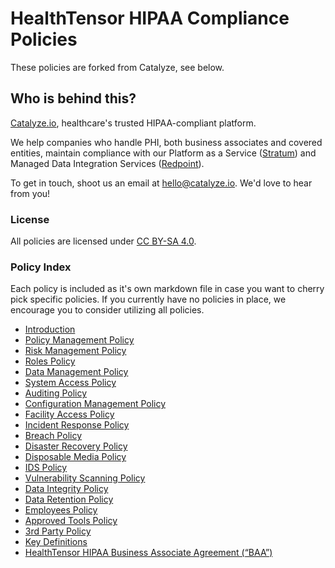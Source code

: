 # HealthTensor HIPAA Compliance Policies

These policies are forked from Catalyze, see below.

## Who is behind this?

[Catalyze.io](htts://catalyze.io), healthcare's trusted HIPAA-compliant platform.

We help companies who handle PHI, both business associates and covered entities, maintain compliance with our Platform as a Service ([Stratum](https://catalyze.io/stratum)) and Managed Data Integration Services ([Redpoint](https://catalyze.io/redpoint)). 

To get in touch, shoot us an email at [hello@catalyze.io](mailto:hello@catalyze.io). We'd love to hear from you!

### License

All policies are licensed under [CC BY-SA 4.0](http://creativecommons.org/licenses/by-sa/4.0/).

### Policy Index

Each policy is included as it's own markdown file in case you want to cherry pick specific policies. If you currently have no policies in place, we encourage you to consider utilizing all policies.

* [Introduction](source/sections/introduction.md)
* [Policy Management Policy](source/sections/policy_management_policy.md)
* [Risk Management Policy](source/sections/risk_management_policy.md)
* [Roles Policy](source/sections/roles_policy.md)
* [Data Management Policy](source/sections/data_management_policy.md)
* [System Access Policy](source/sections/systems_access_policy.md)
* [Auditing Policy](source/sections/auditing_policy.md)
* [Configuration Management Policy](source/sections/configuration_management_policy.md)
* [Facility Access Policy](source/sections/facility_access_policy.md)
* [Incident Response Policy](source/sections/incident_response_policy.md)
* [Breach Policy](source/sections/breach_policy.md)
* [Disaster Recovery Policy](source/sections/disaster_recovery_policy.md)
* [Disposable Media Policy](source/sections/disposable_media_policy.md)
* [IDS Policy](source/sections/ids_policy.md)
* [Vulnerability Scanning Policy](source/sections/vulnerability_scanning_policy.md)
* [Data Integrity Policy](source/sections/data_integrity_policy.md)
* [Data Retention Policy](source/sections/data_retention_policy.md)
* [Employees Policy](source/sections/employees_policy.md)
* [Approved Tools Policy](source/sections/approved_tools_policy.md)
* [3rd Party Policy](source/sections/3rd_party_policy.md)
* [Key Definitions](source/sections/key_definitions.md)
* [HealthTensor HIPAA Business Associate Agreement (“BAA”)](source/sections/catalyze_hipaa_business_associate_agreement.md)
